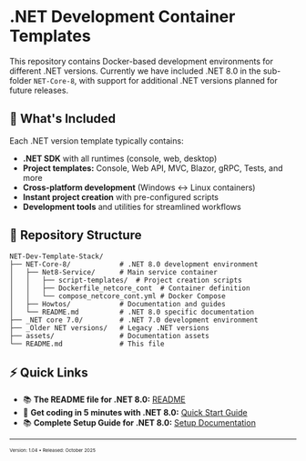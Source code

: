 # .NET Development Container Templates

This repository contains Docker-based development environments for different .NET versions. Currently we have included .NET 8.0 in the sub-folder `NET-Core-8`, with support for additional .NET versions planned for future releases.

## 🎯 What's Included

Each .NET version template typically contains:

- **.NET SDK** with all runtimes (console, web, desktop)
- **Project templates:** Console, Web API, MVC, Blazor, gRPC, Tests, and more
- **Cross-platform development** (Windows ↔ Linux containers)
- **Instant project creation** with pre-configured scripts
- **Development tools** and utilities for streamlined workflows

## 📁 Repository Structure

```text
NET-Dev-Template-Stack/
├── NET-Core-8/            # .NET 8.0 development environment
│   ├── Net8-Service/      # Main service container
│   │   ├── script-templates/  # Project creation scripts
│   │   ├── Dockerfile_netcore_cont  # Container definition
│   │   └── compose_netcore_cont.yml # Docker Compose
│   ├── Howtos/            # Documentation and guides
│   └── README.md          # .NET 8.0 specific documentation
├── _NET core 7.0/         # .NET 7.0 development environment
├── _Older NET versions/   # Legacy .NET versions
├── assets/                # Documentation assets
└── README.md              # This file
```

## ⚡ Quick Links

- 📚 **The README file for .NET 8.0:** [README](./NET-Core-8/README.md)
- 🚀 **Get coding in 5 minutes with .NET 8.0:** [Quick Start Guide](./NET-Core-8/Howtos/setup.md#appendix-i-quick-start-guide)
- 📚 **Complete Setup Guide for .NET 8.0:** [Setup Documentation](./NET-Core-8/Howtos/setup.md)

---

<small><small><small>
Version: 1.04 • Released: October 2025
</small></small></small>